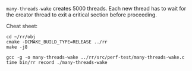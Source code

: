 `many-threads-wake` creates 5000 threads. Each new thread has to wait for the creator thread to exit a critical section before proceeding.

Cheat sheet:
````
cd ~/rr/obj
cmake -DCMAKE_BUILD_TYPE=RELEASE ../rr
make -j8

gcc -g -o many-threads-wake ../rr/src/perf-test/many-threads-wake.c
time bin/rr record ./many-threads-wake
````
